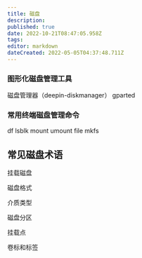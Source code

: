 ```yaml
---
title: 磁盘
description: 
published: true
date: 2022-10-21T08:47:05.958Z
tags: 
editor: markdown
dateCreated: 2022-05-05T04:37:48.711Z
---
```


### 图形化磁盘管理工具

磁盘管理器（deepin-diskmanager）
gparted

### 常用终端磁盘管理命令

df
lsblk
mount
umount
file
mkfs

## 常见磁盘术语

挂载磁盘

磁盘格式

介质类型

磁盘分区

挂载点

卷标和标签

